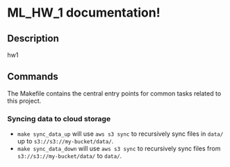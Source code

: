 # ML_HW_1 documentation!

## Description

hw1

## Commands

The Makefile contains the central entry points for common tasks related to this project.

### Syncing data to cloud storage

* `make sync_data_up` will use `aws s3 sync` to recursively sync files in `data/` up to `s3://s3://my-bucket/data/`.
* `make sync_data_down` will use `aws s3 sync` to recursively sync files from `s3://s3://my-bucket/data/` to `data/`.


